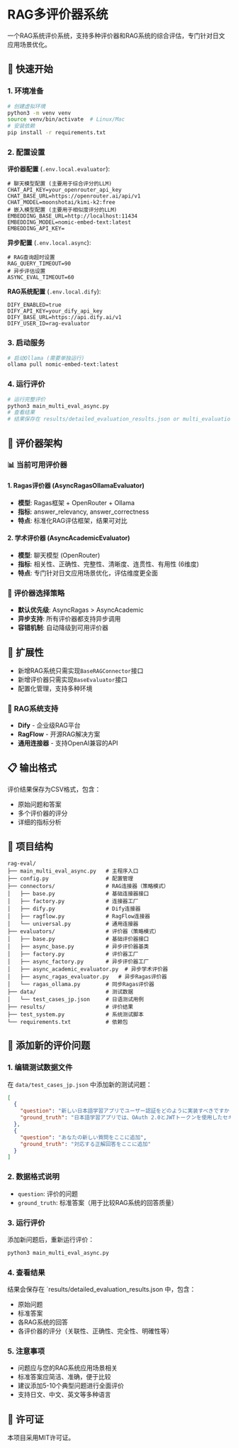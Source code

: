 # RAG多评价器系统
一个RAG系统评价系统，支持多种评价器和RAG系统的综合评估，专门针对日文应用场景优化。

## 🚀 **快速开始**
### 1. 环境准备
```bash
# 创建虚拟环境
python3 -m venv venv
source venv/bin/activate  # Linux/Mac
# 安装依赖
pip install -r requirements.txt
```
### 2. 配置设置
**评价器配置** (`.env.local.evaluator`):
```env
# 聊天模型配置 (主要用于综合评分的LLM)
CHAT_API_KEY=your_openrouter_api_key
CHAT_BASE_URL=https://openrouter.ai/api/v1
CHAT_MODEL=moonshotai/kimi-k2:free
# 嵌入模型配置 (主要用于相似度评分的LLM)
EMBEDDING_BASE_URL=http://localhost:11434
EMBEDDING_MODEL=nomic-embed-text:latest
EMBEDDING_API_KEY=
```
**异步配置** (`.env.local.async`):
```env
# RAG查询超时设置
RAG_QUERY_TIMEOUT=90
# 异步评估设置
ASYNC_EVAL_TIMEOUT=60
```
**RAG系统配置** (`.env.local.dify`):
```env
DIFY_ENABLED=true
DIFY_API_KEY=your_dify_api_key
DIFY_BASE_URL=https://api.dify.ai/v1
DIFY_USER_ID=rag-evaluator
```
### 3. 启动服务
```bash
# 启动Ollama (需要单独运行)
ollama pull nomic-embed-text:latest
```
### 4. 运行评价
```bash
# 运行完整评价
python3 main_multi_eval_async.py
# 查看结果
# 结果保存在 results/detailed_evaluation_results.json or multi_evaluation_results.csv
```

## 🧠 **评价器架构**
### 📊 **当前可用评价器**
#### 1. **Ragas评价器** (AsyncRagasOllamaEvaluator) 
- **模型**: Ragas框架 + OpenRouter + Ollama
- **指标**: answer_relevancy, answer_correctness
- **特点**: 标准化RAG评估框架，结果可对比
#### 2. **学术评价器** (AsyncAcademicEvaluator) 
- **模型**: 聊天模型 (OpenRouter)
- **指标**: 相关性、正确性、完整性、清晰度、连贯性、有用性 (6维度)
- **特点**: 专门针对日文应用场景优化，评估维度更全面
### 🔄 **评价器选择策略**
- **默认优先级**: AsyncRagas > AsyncAcademic
- **异步支持**: 所有评价器都支持异步调用
- **容错机制**: 自动降级到可用评价器

## 🔧 **扩展性**
- 新增RAG系统只需实现`BaseRAGConnector`接口
- 新增评价器只需实现`BaseEvaluator`接口
- 配置化管理，支持多种环境
### 🔌 **RAG系统支持**
- **Dify** - 企业级RAG平台
- **RagFlow** - 开源RAG解决方案
- **通用连接器** - 支持OpenAI兼容的API

## 📋 **输出格式**
评价结果保存为CSV格式，包含：
- 原始问题和答案
- 多个评价器的评分
- 详细的指标分析

## 📁 **项目结构**
```
rag-eval/
├── main_multi_eval_async.py   # 主程序入口
├── config.py                  # 配置管理
├── connectors/                # RAG连接器（策略模式）
│   ├── base.py                # 基础连接器接口
│   ├── factory.py             # 连接器工厂
│   ├── dify.py                # Dify连接器
│   ├── ragflow.py             # RagFlow连接器
│   └── universal.py           # 通用连接器
├── evaluators/                # 评价器（策略模式）
│   ├── base.py                # 基础评价器接口
│   ├── async_base.py          # 异步评价器基类
│   ├── factory.py             # 评价器工厂
│   ├── async_factory.py       # 异步评价器工厂
│   ├── async_academic_evaluator.py  # 异步学术评价器
│   ├── async_ragas_evaluator.py   # 异步Ragas评价器
│   └── ragas_ollama.py        # 同步Ragas评价器
├── data/                      # 测试数据
│   └── test_cases_jp.json     # 日语测试用例
├── results/                   # 评价结果
├── test_system.py             # 系统测试脚本
└── requirements.txt           # 依赖包
```

## 📝 **添加新的评价问题**
### **1. 编辑测试数据文件**
在 `data/test_cases_jp.json` 中添加新的测试问题：
```json
[
  {
    "question": "新しい日本語学習アプリでユーザー認証をどのように実装すべきですか？",
    "ground_truth": "日本語学習アプリでは、OAuth 2.0とJWTトークンを使用したセキュアな認証を実装し、bcryptでパスワードハッシュ化を行い、過去のプロジェクト経験に基づいて多要素認証を実装してセキュリティを強化することを推奨します。"
  },
  {
    "question": "あなたの新しい質問をここに追加",
    "ground_truth": "対応する正解回答をここに追加"
  }
]
```
### **2. 数据格式说明**
- `question`: 评价的问题
- `ground_truth`: 标准答案（用于比较RAG系统的回答质量）
### **3. 运行评价**
添加新问题后，重新运行评价：
```bash
python3 main_multi_eval_async.py
```
### **4. 查看结果**
结果会保存在 `results/detailed_evaluation_results.json 中，包含：
- 原始问题
- 标准答案  
- 各RAG系统的回答
- 各评价器的评分（关联性、正确性、完全性、明確性等）
### **5. 注意事项**
- 问题应与您的RAG系统应用场景相关
- 标准答案应简洁、准确，便于比较
- 建议添加5-10个典型问题进行全面评价
- 支持日文、中文、英文等多种语言

## 📄 **许可证**
本项目采用MIT许可证。


